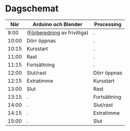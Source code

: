 # Dagschemat

När  |Arduino och Blender|Processing
-----|-------------------|-----------------------------------
 9:00|([Förberedning](foerberedning/README.md) av frivilliga)|.
10:00|Dörr öppnas        |.
10:15|Kursstart          |.
11:00|Rast               |.
11:15|Fortsättning       |.
12:00|Slut/rast          |Dörr öppnas
12:15|Extratimme         |Kursstart
13:00|Slut               |Rast
13:15|.                  |Fortsättning
14:00|.                  |Slut/rast
14:15|.                  |Extratimme
15:00|.                  |Slut
